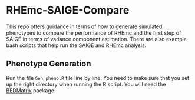 # RHEmc-SAIGE-Compare
This repo offers guidance in terms of how to generate simulated phenotypes to compare the performance of RHEmc and the first step of SAIGE in terms of variance component estimation. There are also example bash scripts that help run the SAIGE and RHEmc analysis.

## Phenotype Generation

Run the file `Gen_pheno.R` file line by line. You need to make sure that you set up the right directory when running the R script. You will need the [BEDMatrix](https://cran.r-project.org/web/packages/BEDMatrix/index.html) package.

